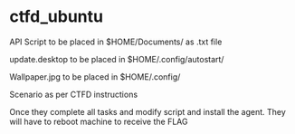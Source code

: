 # ctfd_ubuntu


API Script to be placed in $HOME/Documents/ as .txt file

update.desktop to be placed in $HOME/.config/autostart/

Wallpaper.jpg to be placed in $HOME/.config/

Scenario as per CTFD instructions

Once they complete all tasks and modify script and install the agent. They will have to reboot machine to receive the FLAG
